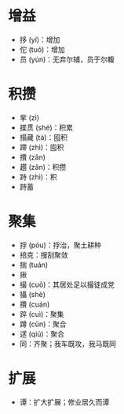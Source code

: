 # 增益
* 拸 (yí)：增加
* 佗 (tuó)：增加
* 员 (yún)：无弃尔辅，员于尔輹
# 积攒
* 㧘 (zì)
* 揲贯 (shé)：积累
* 搨藏 (tà)：囤积
* 蹛 (zhì)：囤积
* 攢 (zǎn)
* 趲 (zǎn)：积攒
* 跱 (zhì)：积
* 跱蓄
# 聚集
* 捊 (póu)：捊治，聚土耕种
* 掊克：搜刮聚敛
* 揣 (tuán)
* 揪
* 撮 (cuō)：其居处足以撮徒成党
* 攝 (shè)
* 攢 (cuán)
* 踤 (cuì)：聚集
* 蹲 (cǔn)：聚合
* 逑 (qiú)：聚合
* 同：齐聚；我车既攻，我马既同
# 扩展
* 谭：扩大扩展；修业居久而谭